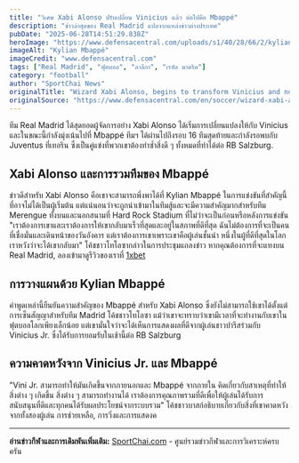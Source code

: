```yaml
---
title: "วิเศษ Xabi Alonso ปรับเปลี่ยน Vinicius แล้ว ต่อไปคือ Mbappé"
description: "ข่าวล่าสุดของ Real Madrid แปลจากแหล่งข่าวต่างประเทศ"
pubDate: "2025-06-28T14:51:29.838Z"
heroImage: "https://www.defensacentral.com/uploads/s1/40/28/66/2/kylian-mbappe_117_1200x675.jpeg"
imageAlt: "Kylian Mbappé"
imageCredit: "www.defensacentral.com"
tags: ["Real Madrid", "ฟุตบอล", "ลาลีกา", "เรอัล มาดริด"]
category: "football"
author: "SportChai News"
originalTitle: "Wizard Xabi Alonso, begins to transform Vinicius and now goes for Mbappé"
originalSource: "https://www.defensacentral.com/en/soccer/wizard-xabi-alonso-begins-to-transform-vinicius-and-now-goes-for-mbappe_308252_102.html"
---
```


ทีม Real Madrid ได้สุดยอดผู้จัดการอย่าง Xabi Alonso ได้เริ่มการเปลี่ยนแปลงให้กับ Vinicius และในขณะนี้กำลังมุ่งเน้นไปที่ Mbappé ทีมฯ ได้ผ่านไปถึงรอบ 16 ทีมสุดท้ายและกำลังรอพบกับ Juventus ที่เทอริน ซึ่งเป็นคู่แข่งที่พวกเขาต้องทำซ้ำสิ่งดี ๆ ทั้งหมดที่ทำได้ต่อ RB Salzburg.
## Xabi Alonso และการรวมทีมของ Mbappé
ข่าวดีสำหรับ Xabi Alonso คือเขาจะสามารถพึ่งพาได้ที่ Kylian Mbappé ในการแข่งขันที่สำคัญนี้ ที่อาจไม่ได้เป็นผู้เริ่มต้น แต่แน่นอนว่าจะถูกนำเข้ามาในทีมสู้และจะมีความสำคัญมากสำหรับทีม Merengue ทั้งบนและนอกสนามที่ Hard Rock Stadium ที่ไม่ว่าจะเป็นก่อนหรือหลังการแข่งขัน "เราต้องการเขาและเราต้องการให้เขากลับมาเร็วที่สุดและอยู่ในสภาพที่ดีที่สุด ฉันไม่ต้องการที่จะเป็นคนที่เชื่อมั่นและเดินหน้าของวันอังคาร แต่เราต้องการเขาเพราะเขาคือผู้เล่นชั้นนำ หนึ่งในผู้ที่ดีที่สุดในโลก เราหวังว่าจะได้เขากลับมา" โค้ชชาวโทโลซากล่าวในการประชุมแถลงข่าว หากคุณต้องการที่จะแทงบน Real Madrid, ลองเข้ามาดูรีวิวของเราที่ [1xbet](https://sportchai.com/%E0%B8%A3%E0%B8%B5%E0%B8%A7%E0%B8%B4%E0%B8%A7%E0%B8%84%E0%B8%B2%E0%B8%AA%E0%B8%B4%E0%B9%82%E0%B8%99/1xbet-%E0%B8%A3%E0%B8%A7%E0%B8%A7/)
## การวางแผนด้วย Kylian Mbappé
คำพูดเหล่านี้ยืนยันความสำคัญของ Mbappé สำหรับ Xabi Alonso ซึ่งยังไม่สามารถใช้เขาได้ตั้งแต่การเซ็นสัญญาสำหรับทีม Madrid โค้ชชาวโทโลซา แม้ว่าเขาจะทราบว่าเขามีเวลาที่จะทำงานกับเขาในฟุตบอลโลกเพียงเล็กน้อย แต่เขามั่นใจว่าจะได้เห็นการแสดงผลที่ดีจากผู้เล่นชาวปารีสร่วมกับ Vinicius Jr. ซึ่งได้รับการยอมรับในเช้านี้ต่อ RB Salzburg
## ความคาดหวังจาก Vinicius Jr. และ Mbappé
"Vini Jr. สามารถทำให้มันเกิดขึ้นจากภายนอกและ Mbappé จากภายใน คิดเกี่ยวกับสาเหตุที่ทำให้สิ่งต่าง ๆ เกิดขึ้น สิ่งต่าง ๆ สามารถทำงานได้ เราต้องการคุณภาพรวมที่ดีเพื่อให้ผู้เล่นได้รับการสนับสนุนที่ดีและทุกคนได้รับผลประโยชน์จากระบบรวม" โค้ชชาวบาสก์อธิบายเกี่ยวกับสิ่งที่เขาคาดหวังจากทั้งสองผู้เล่น การช่วยเหลือ, การวิ่งและการแสดงค

---

**อ่านข่าวกีฬาและการเดิมพันเพิ่มเติม:** [SportChai.com](https://sportchai.com) - ศูนย์รวมข่าวกีฬาและการวิเคราะห์ครบครัน